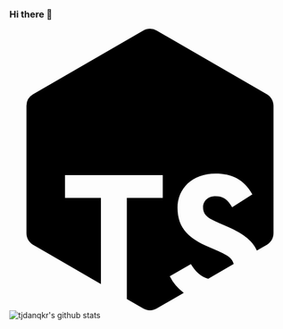 ### Hi there 👋

<!--
**tjdanqkr/tjdanqkr** is a ✨ _special_ ✨ repository because its `README.md` (this file) appears on your GitHub profile.

Here are some ideas to get you started:

- 🔭 I’m currently working on ...
- 🌱 I’m currently learning ...
- 👯 I’m looking to collaborate on ...
- 🤔 I’m looking for help with ...
- 💬 Ask me about ...
- 📫 How to reach me: ...
- 😄 Pronouns: ...
- ⚡ Fun fact: ...
-->
<svg role="img" viewBox="0 0 24 24" xmlns="http://www.w3.org/2000/svg"><title>ts-node</title><path d="M11.999 0c-.196 0-.392.05-.568.153L2.026 5.58a1.135 1.135 0 00-.568.983V17.43c0 .406.216.781.568.984l5.787 3.344v-7.344H4.748v-1.943h8.342v1.943h-3.065v8.622l1.406.812c.351.203.784.203 1.136 0l2.317-1.338a3.958 3.958 0 01-1.195-1.413l1.801-1.042c.361.59.806 1.06 1.48 1.25l2.174-1.256c-.127-.568-.698-.823-1.584-1.21l-.553-.238c-1.596-.68-2.655-1.532-2.655-3.334 0-1.658 1.265-2.922 3.24-2.922 1.406 0 2.417.49 3.144 1.77l-1.723 1.105c-.379-.68-.79-.948-1.421-.948-.648 0-1.06.41-1.06.948 0 .663.412.932 1.36 1.343l.553.237c1.336.573 2.255 1.155 2.676 2.107l.853-.493c.352-.203.568-.578.568-.984V6.565c0-.406-.216-.782-.568-.984L12.567.153A1.134 1.134 0 0011.999 0z"/></svg>
![tjdanqkr's github stats](https://github-readme-stats.vercel.app/api?username=tjdanqkr&show_icons=true)
